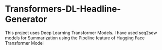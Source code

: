 # Transformers-DL-Headline-Generator
This project uses Deep Learning Transformer Models. I have used seq2sew models for Summarization using the Pipeline feature of Hugging Face Transformer Model
